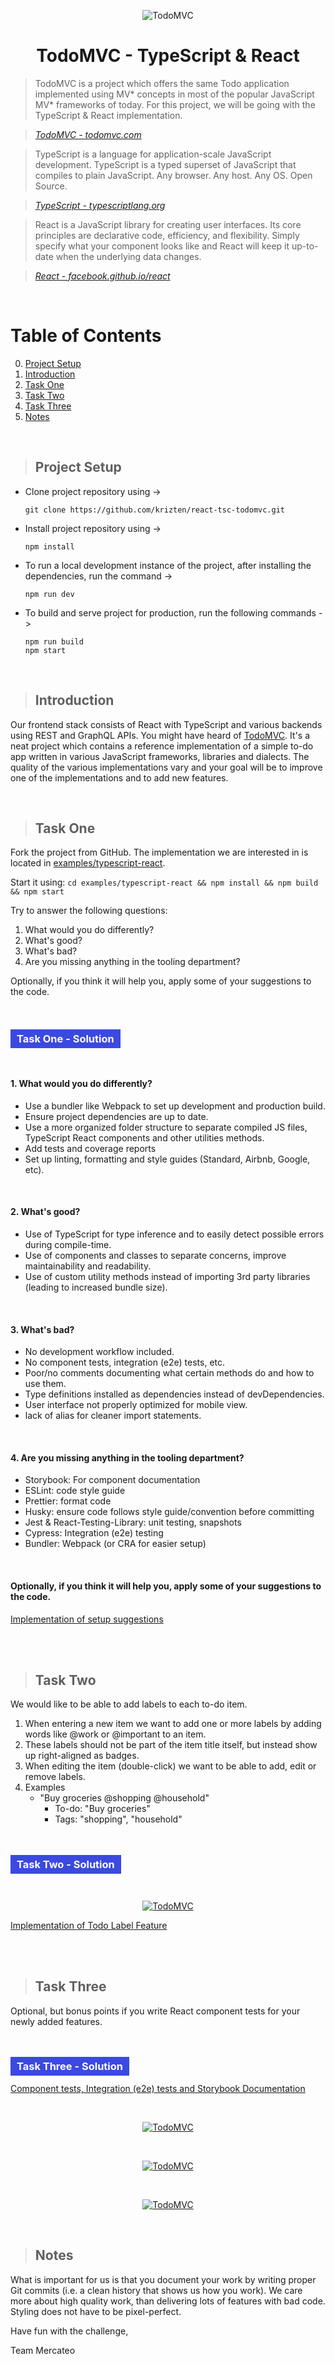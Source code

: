 <p align="center">
    <img src="src/assets/logo.png" alt="TodoMVC">
</p>

<h1 align="center">TodoMVC - TypeScript & React</h1>


> TodoMVC is a project which offers the same Todo application implemented using MV* concepts in most of the popular JavaScript MV* frameworks of today. For this project, we will be going with the TypeScript & React implementation.

> _[TodoMVC - todomvc.com](http://todomvc.com)_

> TypeScript is a language for application-scale JavaScript development. TypeScript is a typed superset of JavaScript that compiles to plain JavaScript. Any browser. Any host. Any OS. Open Source.

> _[TypeScript - typescriptlang.org](http://typescriptlang.org)_

> React is a JavaScript library for creating user interfaces. Its core principles are declarative code, efficiency, and flexibility. Simply specify what your component looks like and React will keep it up-to-date when the underlying data changes.

> _[React - facebook.github.io/react](http://facebook.github.io/react)_

<br>

# Table of Contents

0. [Project Setup](#project-setup)
1. [Introduction](#introduction)
2. [Task One](#task-one)
3. [Task Two](#task-two)
4. [Task Three](#task-three)
5. [Notes](#notes)

<br>

> ## Project Setup
* Clone project repository using -> 
  ```
  git clone https://github.com/krizten/react-tsc-todomvc.git
  ```
* Install project repository using -> 
  ```
  npm install
  ```
* To run a local development instance of the project, after installing the dependencies, run the command -> 
  ```
  npm run dev
  ```
* To build and serve project for production, run the following commands ->
  ```
  npm run build
  npm start
  ```

<br>

> ## Introduction

Our frontend stack consists of React with TypeScript and various backends using REST and GraphQL APIs. You might have heard of [TodoMVC](http://todomvc.com/). It's a neat project which contains a reference implementation of a simple to-do app written in various JavaScript frameworks, libraries and dialects. The quality of the various implementations vary and your goal will be to improve one of the implementations and to add new features.

<br>

> ## Task One

Fork the project from GitHub. The implementation we are interested in is located in [examples/typescript-react](https://github.com/tastejs/todomvc). 

Start it using:
```cd examples/typescript-react && npm install && npm build && npm start```

Try to answer the following questions:

1. What would you do differently?
2. What's good?
3. What's bad?
4. Are you missing anything in the tooling department?

Optionally, if you think it will help you, apply some of your suggestions to the code.
<br><br><br>

<h3>
	<span style="color:white;background-color:#3b49df;padding:5px 10px">Task One - Solution</span>
</h3>
<br>

<h4 style="font-weight:bold">1. What would you do differently?</h4>

* Use a bundler like Webpack to set up development and production build.
* Ensure project dependencies are up to date.
* Use a more organized folder structure to separate compiled JS files, TypeScript React components and other utilities methods.
* Add tests and coverage reports
* Set up linting, formatting and style guides (Standard, Airbnb, Google, etc).

<br>

<h4 style="font-weight:bold">2. What's good?</h4>

* Use of TypeScript for type inference and to easily detect possible errors during compile-time.
* Use of components and classes to separate concerns, improve maintainability and readability.
* Use of custom utility methods instead of importing 3rd party libraries (leading to increased bundle size).
<br>

<h4 style="font-weight:bold">3. What's bad?</h4>

* No development workflow included.
* No component tests, integration (e2e) tests, etc.
* Poor/no comments documenting what certain methods do and how to use them.
* Type definitions installed as dependencies instead of devDependencies.
* User interface not properly optimized for mobile view.
* lack of alias for cleaner import statements.
<br>

<h4 style="font-weight:bold">4. Are you missing anything in the tooling department?</h4>

* Storybook: For component documentation
* ESLint: code style guide
* Prettier: format code
* Husky: ensure code follows style guide/convention before committing
* Jest & React-Testing-Library: unit testing, snapshots
* Cypress: Integration (e2e) testing
* Bundler: Webpack (or CRA for easier setup)

<br>

<h4 style="font-weight:bold">Optionally, if you think it will help you, apply some of your suggestions to the code.</h4>

[Implementation of setup suggestions](https://github.com/krizten/react-tsc-todomvc/tree/chore-implement-setup-suggestions)

<br><br>

> ## Task Two

We would like to be able to add labels to each to-do item.

1. When entering a new item we want to add one or more labels by adding words like @work or @important to an item.
2. These labels should not be part of the item title itself, but instead show up right-aligned as badges.
3. When editing the item (double-click) we want to be able to add, edit or remove labels.
4. Examples
    - "Buy groceries @shopping @household"
      - To-do: "Buy groceries"
      - Tags: "shopping", "household"

<br>
<h3>
	<span style="color:white;background-color:#3b49df;padding:5px 10px">Task Two - Solution</span>
</h3>

<br>
<a href="https://github.com/krizten/react-tsc-todomvc/tree/feat-todo-labels">
  <p align="center">
      <img src="screenshots/todoapp_task-two.png" alt="TodoMVC">
  </p>
</a>

[Implementation of Todo Label Feature](https://github.com/krizten/react-tsc-todomvc/tree/feat-todo-labels)

<br><br>

> ## Task Three

Optional, but bonus points if you write React component tests for your newly added features.

<br>
<h3>
	<span style="color:white;background-color:#3b49df;padding:5px 10px">Task Three - Solution</span>
</h3>


[Component tests, Integration (e2e) tests and Storybook Documentation](https://github.com/krizten/react-tsc-todomvc/tree/chore-tests-and-documentation)

<br>
<a href="https://github.com/krizten/react-tsc-todomvc/tree/feat-todo-labels">
  <p align="center">
      <img src="screenshots/component-test.png" alt="TodoMVC">
  </p>

  <br>

  <p align="center">
      <img src="screenshots/e2e-test.png" alt="TodoMVC">
  </p>

  <br>

  <p align="center">
      <img src="screenshots/storybook.png" alt="TodoMVC">
  </p>
</a>


<br>

> ## Notes

What is important for us is that you document your work by writing proper Git commits (i.e. a clean history that shows us how you work). We care more about high quality work, than delivering lots of features with bad code. Styling does not have to be pixel-perfect.

Have fun with the challenge,

Team Mercateo